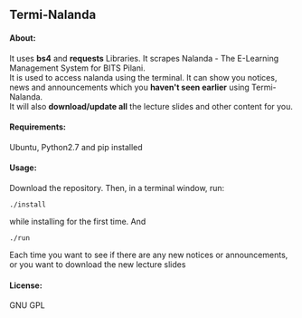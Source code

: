 ## Termi-Nalanda
#### About:
It uses **bs4** and **requests** Libraries. It scrapes Nalanda - The E-Learning Management System for BITS Pilani.<br>It is used to access nalanda using the terminal. It can show you notices, news and announcements which you **haven't seen earlier** using Termi-Nalanda.<br>It will also **download/update all** the lecture slides and other content for you.<br>
#### Requirements:
Ubuntu, Python2.7 and pip installed
<br>
#### Usage:
Download the repository. Then, in a terminal window, run: <br>
```shell
./install 
```
while installing for the first time. And
```shell
./run
```
Each time you want to see if there are any new notices or announcements, or you want to download the new lecture slides
<br>
#### License:
GNU GPL
